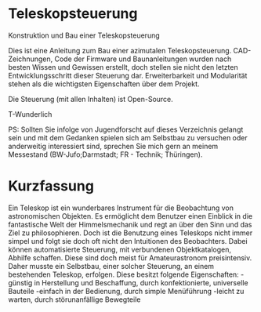 # Teleskopsteuerung
Konstruktion und Bau einer Teleskopsteuerung

Dies ist eine Anleitung zum Bau einer azimutalen Teleskopsteuerung.
CAD-Zeichnungen, Code der Firmware und Baunanleitungen wurden nach besten Wissen und Gewissen erstellt,
doch stellen sie nicht den letzten Entwicklungsschritt dieser Steuerung dar. 
Erweiterbarkeit und Modularität stehen als die wichtigsten Eigenschaften über dem Projekt.

Die Steuerung (mit allen Inhalten) ist Open-Source. 

T-Wunderlich

PS: Sollten Sie infolge von Jugendforscht auf dieses Verzeichnis gelangt sein und mit dem Gedanken spielen sich am Selbstbau zu versuchen oder anderweitig interessiert sind, sprechen Sie mich gern an meinem Messestand (BW-Jufo;Darmstadt; FR - Technik; Thüringen).

# Kurzfassung 
Ein Teleskop ist ein wunderbares Instrument für die Beobachtung von
astronomischen Objekten. Es ermöglicht dem Benutzer einen Einblick in die
fantastische Welt der Himmelsmechanik und regt an über den Sinn und das Ziel zu
philosophieren.
Doch ist die Benutzung eines Teleskops nicht immer simpel und folgt sie doch oft
nicht den Intuitionen des Beobachters. Dabei können automatisierte Steuerung, mit
verbundenen Objektkatalogen, Abhilfe schaffen. Diese sind doch meist für
Amateurastronom preisintensiv.
Daher musste ein Selbstbau, einer solcher Steuerung, an einem bestehenden
Teleskop, erfolgen.
Diese besitzt folgende Eigenschaften:
-günstig in Herstellung und Beschaffung, durch konfektionierte, universelle Bauteile
-einfach in der Bedienung, durch simple Menüführung
-leicht zu warten, durch störunanfällige Bewegteile
